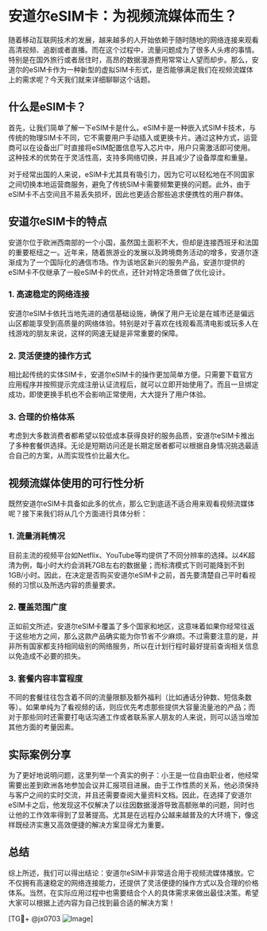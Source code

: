 # 安道尔eSIM卡：为视频流媒体而生？

随着移动互联网技术的发展，越来越多的人开始依赖于随时随地的网络连接来观看高清视频、追剧或者直播。而在这个过程中，流量问题成为了很多人头疼的事情。特别是在国外旅行或者居住时，高昂的数据漫游费用常常让人望而却步。那么，安道尔的eSIM卡作为一种新型的虚拟SIM卡形式，是否能够满足我们在视频流媒体上的需求呢？今天我们就来详细聊聊这个话题。

## 什么是eSIM卡？

首先，让我们简单了解一下eSIM卡是什么。eSIM卡是一种嵌入式SIM卡技术，与传统的物理SIM卡不同，它不需要用户手动插入或更换卡片。通过这种方式，运营商可以在设备出厂时直接将eSIM配置信息写入芯片中，用户只需激活即可使用。这种技术的优势在于灵活性高，支持多网络切换，并且减少了设备厚度和重量。

对于经常出国的人来说，eSIM卡尤其具有吸引力，因为它可以轻松地在不同国家之间切换本地运营商服务，避免了传统SIM卡需要频繁更换的问题。此外，由于eSIM卡不占空间且不易丢失损坏，因此也更适合那些追求便携性的用户群体。

## 安道尔eSIM卡的特点

安道尔位于欧洲西南部的一个小国，虽然国土面积不大，但却是连接西班牙和法国的重要枢纽之一。近年来，随着旅游业的发展以及跨境商务活动的增多，安道尔逐渐成为了一个国际化的通信市场。作为该地区新兴的服务产品，安道尔提供的eSIM卡不仅继承了一般eSIM卡的优点，还针对特定场景做了优化设计。

### 1. 高速稳定的网络连接
安道尔eSIM卡依托当地先进的通信基础设施，确保了用户无论是在城市还是偏远山区都能享受到高质量的网络体验。特别是对于喜欢在线观看高清电影或玩多人在线游戏的朋友来说，这样的网速无疑是非常重要的保障。

### 2. 灵活便捷的操作方式
相比起传统的实体SIM卡，安道尔eSIM卡的操作更加简单方便。只需要下载官方应用程序并按照提示完成注册认证流程后，就可以立即开始使用了。而且一旦绑定成功，即使更换手机也不会影响正常使用，大大提升了用户体验。

### 3. 合理的价格体系
考虑到大多数消费者都希望以较低成本获得良好的服务品质，安道尔eSIM卡推出了多种套餐供选择。无论是短期访问还是长期定居者都可以根据自身情况挑选最适合自己的方案，从而实现性价比最大化。

## 视频流媒体使用的可行性分析

既然安道尔eSIM卡具备如此多的优点，那么它到底适不适合用来观看视频流媒体呢？接下来我们将从几个方面进行具体分析：

### 1. 流量消耗情况
目前主流的视频平台如Netflix、YouTube等均提供了不同分辨率的选择。以4K超清为例，每小时大约会消耗7GB左右的数据量；而标清模式下则可能降到不到1GB/小时。因此，在决定是否购买安道尔eSIM卡之前，首先要清楚自己平时看视频的习惯以及所选内容的质量要求。

### 2. 覆盖范围广度
正如前文所述，安道尔eSIM卡覆盖了多个国家和地区，这意味着如果你经常往返于这些地方之间，那么这款产品确实能为你节省不少麻烦。不过需要注意的是，并非所有国家都支持相同级别的网络服务，所以在计划行程时最好提前查询相关信息以免造成不必要的损失。

### 3. 套餐内容丰富程度
不同的套餐往往包含着不同的流量限额及额外福利（比如通话分钟数、短信条数等）。如果单纯为了看视频的话，则应优先考虑那些提供大容量流量池的产品；而对于那些同时还需要打电话沟通工作或者联系家人朋友的人来说，则可以适当增加其他方面的考量因素。

## 实际案例分享

为了更好地说明问题，这里列举一个真实的例子：小王是一位自由职业者，他经常需要出差到欧洲各地参加会议并汇报项目进展。由于工作性质的关系，他必须保持与客户之间的实时交流，并且还需要查阅大量资料文档。因此，在选择了安道尔eSIM卡之后，他发现这不仅解决了以往因数据漫游导致高额账单的问题，同时也让他的工作效率得到了显著提高。尤其是在远程办公越来越普及的大环境下，像这样既经济实惠又高效便捷的解决方案显得尤为重要。

## 总结

综上所述，我们可以得出结论：安道尔eSIM卡非常适合用于视频流媒体播放。它不仅拥有高速稳定的网络连接能力，还提供了灵活便捷的操作方式以及合理的价格体系。当然，在实际应用过程中也需要结合个人的具体需求来做出最佳决策。希望大家可以根据上述内容为自己找到最合适的解决方案！

[TG💪+ @jx0703 ![Image](https://github.com/user-attachments/assets/dbca1d08-cadb-493c-b0ec-ad6f7a83f270)]